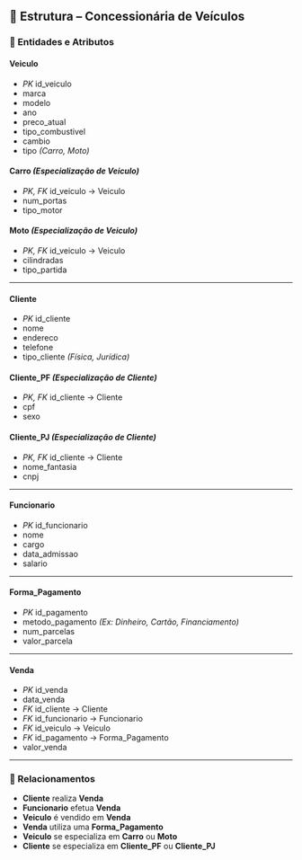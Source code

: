 ## 🧩 Estrutura – Concessionária de Veículos

### 🔹 Entidades e Atributos

#### **Veiculo**
- *PK* id_veiculo
- marca
- modelo
- ano
- preco_atual
- tipo_combustivel
- cambio
- tipo *(Carro, Moto)*

#### **Carro** *(Especialização de Veiculo)*
- *PK, FK* id_veiculo → Veiculo
- num_portas
- tipo_motor

#### **Moto** *(Especialização de Veiculo)*
- *PK, FK* id_veiculo → Veiculo
- cilindradas
- tipo_partida

---

#### **Cliente**
- *PK* id_cliente
- nome
- endereco
- telefone
- tipo_cliente *(Física, Jurídica)*

#### **Cliente_PF** *(Especialização de Cliente)*
- *PK, FK* id_cliente → Cliente
- cpf
- sexo

#### **Cliente_PJ** *(Especialização de Cliente)*
- *PK, FK* id_cliente → Cliente
- nome_fantasia
- cnpj

---

#### **Funcionario**
- *PK* id_funcionario
- nome
- cargo
- data_admissao
- salario

---

#### **Forma_Pagamento**
- *PK* id_pagamento
- metodo_pagamento *(Ex: Dinheiro, Cartão, Financiamento)*
- num_parcelas
- valor_parcela

---

#### **Venda**
- *PK* id_venda
- data_venda
- *FK* id_cliente → Cliente
- *FK* id_funcionario → Funcionario
- *FK* id_veiculo → Veiculo
- *FK* id_pagamento → Forma_Pagamento
- valor_venda

---

### 🔗 Relacionamentos

- **Cliente** realiza **Venda**
- **Funcionario** efetua **Venda**
- **Veiculo** é vendido em **Venda**
- **Venda** utiliza uma **Forma_Pagamento**
- **Veiculo** se especializa em **Carro** ou **Moto**
- **Cliente** se especializa em **Cliente_PF** ou **Cliente_PJ**  